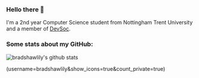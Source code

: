 ### Hello there 👋
I'm a 2nd year Computer Science student from Nottingham Trent University and a member of [DevSoc](https://github.com/NTUDevSoc).

### Some stats about my GitHub: 
![bradshawlily's github stats](https://github-readme-stats.vercel.app/api?username=bradshawlily&show_icons=true&theme=radical)

(username=bradshawlily&show_icons=true&count_private=true)

<!--
**bradshawlily/bradshawlily** is a ✨ _special_ ✨ repository because its `README.md` (this file) appears on your GitHub profile.

